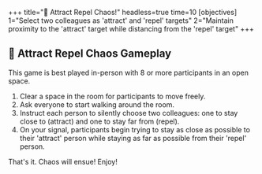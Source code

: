+++
title="🧲 Attract Repel Chaos!"
headless=true
time=10
[objectives]
    1="Select two colleagues as 'attract' and 'repel' targets"
    2="Maintain proximity to the 'attract' target while distancing from the 'repel' target"
+++

## 🧲 Attract Repel Chaos Gameplay

This game is best played in-person with 8 or more participants in an open space.

1. Clear a space in the room for participants to move freely.
2. Ask everyone to start walking around the room.
3. Instruct each person to silently choose two colleagues: one to stay close to (attract) and one to stay far from (repel).
4. On your signal, participants begin trying to stay as close as possible to their 'attract' person while staying as far as possible from their 'repel' person.

That's it. Chaos will ensue! Enjoy!
